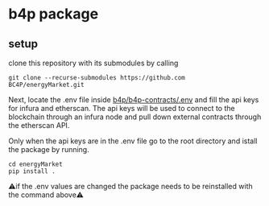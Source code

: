 # b4p package

## setup

clone this repository with its submodules by calling

```
git clone --recurse-submodules https://github.com BC4P/energyMarket.git
```  
Next, locate the .env file inside [b4p/b4p-contracts/.env](https://github.com/BC4P/b4p-contracts/blob/master/.env) and fill the api keys for infura and etherscan. The api keys will be used to connect to the blockchain through an infura node and pull down external contracts through the etherscan API. 

Only when the api keys are in the .env file go to the root directory and istall the package by running.

```
cd energyMarket
pip install .
```

:warning:if the .env values are changed the package needs to be reinstalled with the command above:warning:




